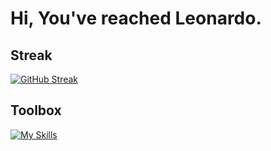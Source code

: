 # Hi, You've reached Leonardo.

## Streak
[![GitHub Streak](https://streak-stats.demolab.com/?user=LeonardoRubuz)](https://git.io/streak-stats)
<!-- <div align="center">
  <a href="https://github.com/DenverCoder1/github-readme-streak-stats">
    <img width="400" src="https://github-readme-streak-stats-eight.vercel.app/?user=LeonardoRubuz&theme=dark" alt="GitHub Streak" />
  </a>
</div> -->

## Toolbox
[![My Skills](https://skillicons.dev/icons?i=html,css,tailwind,js,ts,nodejs,react,nextjs,express,py,django,php,symfony,figma,mint,bash,wordpress,postgres,mysql&perline=9)](https://skillicons.dev)

